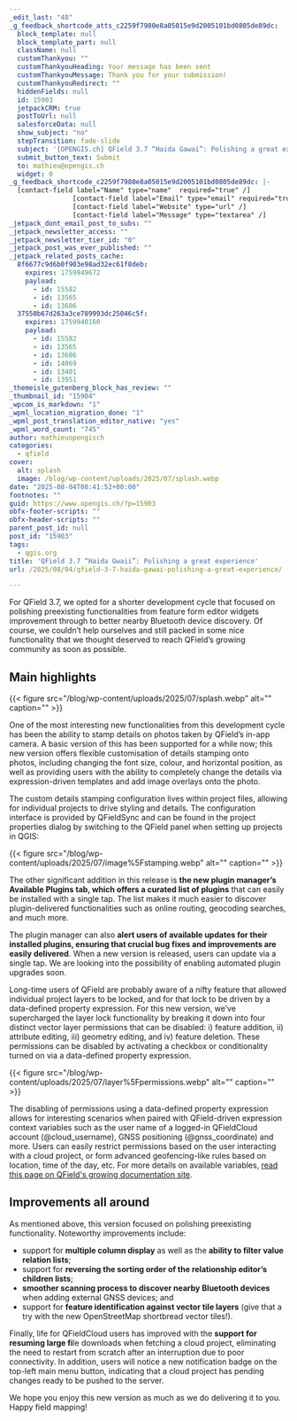 ```yaml
---
_edit_last: "48"
_g_feedback_shortcode_atts_c2259f7980e8a05015e9d2005101bd0805de89dc:
  block_template: null
  block_template_part: null
  className: null
  customThankyou: ""
  customThankyouHeading: Your message has been sent
  customThankyouMessage: Thank you for your submission!
  customThankyouRedirect: ""
  hiddenFields: null
  id: 15903
  jetpackCRM: true
  postToUrl: null
  salesforceData: null
  show_subject: "no"
  stepTransition: fade-slide
  subject: '[OPENGIS.ch] QField 3.7 “Haida Gawai”: Polishing a great experience'
  submit_button_text: Submit
  to: mathieu@opengis.ch
  widget: 0
_g_feedback_shortcode_c2259f7980e8a05015e9d2005101bd0805de89dc: |-
  [contact-field label="Name" type="name"  required="true" /]
  				[contact-field label="Email" type="email" required="true" /]
  				[contact-field label="Website" type="url" /]
  				[contact-field label="Message" type="textarea" /]
_jetpack_dont_email_post_to_subs: ""
_jetpack_newsletter_access: ""
_jetpack_newsletter_tier_id: "0"
_jetpack_post_was_ever_published: ""
_jetpack_related_posts_cache:
  8f6677c9d6b0f903e98ad32ec61f8deb:
    expires: 1759949672
    payload:
      - id: 15582
      - id: 13565
      - id: 13686
  37550b67d263a3ce789993dc25046c5f:
    expires: 1759940160
    payload:
      - id: 15582
      - id: 13565
      - id: 13686
      - id: 14069
      - id: 13401
      - id: 13951
_themeisle_gutenberg_block_has_review: ""
_thumbnail_id: "15904"
_wpcom_is_markdown: "1"
_wpml_location_migration_done: "1"
_wpml_post_translation_editor_native: "yes"
_wpml_word_count: "745"
author: mathieuopengisch
categories:
  - qfield
cover:
  alt: splash
  image: /blog/wp-content/uploads/2025/07/splash.webp
date: "2025-08-04T08:41:52+00:00"
footnotes: ""
guid: https://www.opengis.ch/?p=15903
obfx-footer-scripts: ""
obfx-header-scripts: ""
parent_post_id: null
post_id: "15903"
tags:
  - qgis.org
title: 'QField 3.7 “Haida Gwaii”: Polishing a great experience'
url: /2025/08/04/qfield-3-7-haida-gawai-polishing-a-great-experience/

---
```

For QField 3.7, we opted for a shorter development cycle that focused on polishing preexisting functionalities from feature form editor widgets improvement through to better nearby Bluetooth device discovery. Of course, we couldn’t help ourselves and still packed in some nice functionality that we thought deserved to reach QField’s growing community as soon as possible.

## Main highlights

{{< figure src="/blog/wp-content/uploads/2025/07/splash.webp" alt="" caption="" >}}

One of the most interesting new functionalities from this development cycle has been the ability to stamp details on photos taken by QField’s in-app camera. A basic version of this has been supported for a while now; this new version offers flexible customisation of details stamping onto photos, including changing the font size, colour, and horizontal position, as well as providing users with the ability to completely change the details via expression-driven templates and add image overlays onto the photo.

The custom details stamping configuration lives within project files, allowing for individual projects to drive styling and details. The configuration interface is provided by QFieldSync and can be found in the project properties dialog by switching to the QField panel when setting up projects in QGIS:

{{< figure src="/blog/wp-content/uploads/2025/07/image%5Fstamping.webp" alt="" caption="" >}}

The other significant addition in this release is **the new plugin manager’s Available Plugins tab, which offers a curated list of plugins** that can easily be installed with a single tap. The list makes it much easier to discover plugin-delivered functionalities such as online routing, geocoding searches, and much more.

The plugin manager can also **alert users of available updates for their installed plugins, ensuring that crucial bug fixes and improvements are easily delivered**. When a new version is released, users can update via a single tap. We are looking into the possibility of enabling automated plugin upgrades soon.

Long-time users of QField are probably aware of a nifty feature that allowed individual project layers to be locked, and for that lock to be driven by a data-defined property expression. For this new version, we’ve supercharged the layer lock functionality by breaking it down into four distinct vector layer permissions that can be disabled: i) feature addition, ii) attribute editing, iii) geometry editing, and iv) feature deletion. These permissions can be disabled by activating a checkbox or conditionality turned on via a data-defined property expression.

{{< figure src="/blog/wp-content/uploads/2025/07/layer%5Fpermissions.webp" alt="" caption="" >}}

The disabling of permissions using a data-defined property expression allows for interesting scenarios when paired with QField-driven expression context variables such as the user name of a logged-in QFieldCloud account (@cloud\_username), GNSS positioning (@gnss\_coordinate) and more. Users can easily restrict permissions based on the user interacting with a cloud project, or form advanced geofencing-like rules based on location, time of the day, etc. For more details on available variables, [read this page on QField's growing documentation site](https://docs.qfield.org/reference/expression_variables/).

## Improvements all around

As mentioned above, this version focused on polishing preexisting functionality. Noteworthy improvements include:

- support for **multiple column display** as well as the **ability to filter value relation lists**;
- support for **reversing the sorting order of the relationship editor’s children lists**;
- **smoother scanning process to discover nearby Bluetooth devices** when adding external GNSS devices; and
- support for **feature identification against vector tile layers** (give that a try with the new OpenStreetMap shortbread vector tiles!).

Finally, life for QFieldCloud users has improved with the **support for resuming large fi**le downloads when fetching a cloud project, eliminating the need to restart from scratch after an interruption due to poor connectivity. In addition, users will notice a new notification badge on the top-left main menu button, indicating that a cloud project has pending changes ready to be pushed to the server.

We hope you enjoy this new version as much as we do delivering it to you. Happy field mapping!
